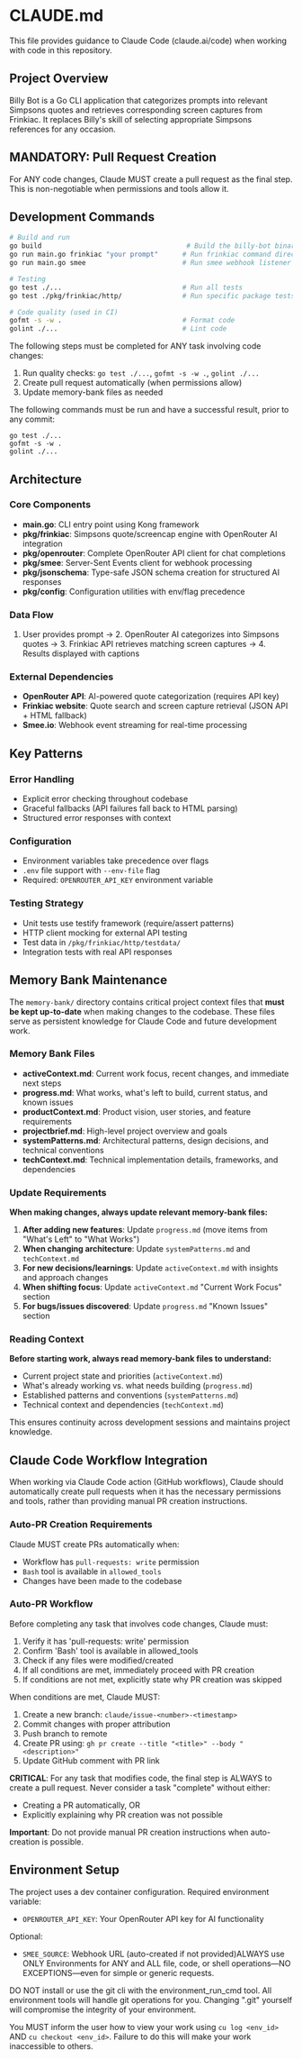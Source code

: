 # CLAUDE.md

This file provides guidance to Claude Code (claude.ai/code) when working with code in this repository.

## Project Overview

Billy Bot is a Go CLI application that categorizes prompts into relevant Simpsons quotes and retrieves corresponding screen captures from Frinkiac. It replaces Billy's skill of selecting appropriate Simpsons references for any occasion.

## MANDATORY: Pull Request Creation

For ANY code changes, Claude MUST create a pull request as the final step. This is non-negotiable when permissions and tools allow it.

## Development Commands

```bash
# Build and run
go build                                    # Build the billy-bot binary
go run main.go frinkiac "your prompt"      # Run frinkiac command directly
go run main.go smee                        # Run smee webhook listener

# Testing
go test ./...                              # Run all tests
go test ./pkg/frinkiac/http/               # Run specific package tests

# Code quality (used in CI)
gofmt -s -w .                              # Format code
golint ./...                               # Lint code
```

The following steps must be completed for ANY task involving code changes:
1. Run quality checks: `go test ./...`, `gofmt -s -w .`, `golint ./...`
2. Create pull request automatically (when permissions allow)
3. Update memory-bank files as needed

The following commands must be run and have a successful result, prior to any commit:
```
go test ./...
gofmt -s -w .
golint ./...
```

## Architecture

### Core Components
- **main.go**: CLI entry point using Kong framework
- **pkg/frinkiac**: Simpsons quote/screencap engine with OpenRouter AI integration
- **pkg/openrouter**: Complete OpenRouter API client for chat completions
- **pkg/smee**: Server-Sent Events client for webhook processing
- **pkg/jsonschema**: Type-safe JSON schema creation for structured AI responses
- **pkg/config**: Configuration utilities with env/flag precedence

### Data Flow
1. User provides prompt → 2. OpenRouter AI categorizes into Simpsons quotes → 3. Frinkiac API retrieves matching screen captures → 4. Results displayed with captions

### External Dependencies
- **OpenRouter API**: AI-powered quote categorization (requires API key)
- **Frinkiac website**: Quote search and screen capture retrieval (JSON API + HTML fallback)
- **Smee.io**: Webhook event streaming for real-time processing

## Key Patterns

### Error Handling
- Explicit error checking throughout codebase
- Graceful fallbacks (API failures fall back to HTML parsing)
- Structured error responses with context

### Configuration
- Environment variables take precedence over flags
- `.env` file support with `--env-file` flag
- Required: `OPENROUTER_API_KEY` environment variable

### Testing Strategy
- Unit tests use testify framework (require/assert patterns)
- HTTP client mocking for external API testing
- Test data in `/pkg/frinkiac/http/testdata/`
- Integration tests with real API responses

## Memory Bank Maintenance

The `memory-bank/` directory contains critical project context files that **must be kept up-to-date** when making changes to the codebase. These files serve as persistent knowledge for Claude Code and future development work.

### Memory Bank Files

- **activeContext.md**: Current work focus, recent changes, and immediate next steps
- **progress.md**: What works, what's left to build, current status, and known issues  
- **productContext.md**: Product vision, user stories, and feature requirements
- **projectbrief.md**: High-level project overview and goals
- **systemPatterns.md**: Architectural patterns, design decisions, and technical conventions
- **techContext.md**: Technical implementation details, frameworks, and dependencies

### Update Requirements

**When making changes, always update relevant memory-bank files:**

1. **After adding new features**: Update `progress.md` (move items from "What's Left" to "What Works")
2. **When changing architecture**: Update `systemPatterns.md` and `techContext.md`
3. **For new decisions/learnings**: Update `activeContext.md` with insights and approach changes
4. **When shifting focus**: Update `activeContext.md` "Current Work Focus" section
5. **For bugs/issues discovered**: Update `progress.md` "Known Issues" section

### Reading Context

**Before starting work, always read memory-bank files to understand:**
- Current project state and priorities (`activeContext.md`)
- What's already working vs. what needs building (`progress.md`)
- Established patterns and conventions (`systemPatterns.md`)
- Technical context and dependencies (`techContext.md`)

This ensures continuity across development sessions and maintains project knowledge.

## Claude Code Workflow Integration

When working via Claude Code action (GitHub workflows), Claude should automatically create pull requests when it has the necessary permissions and tools, rather than providing manual PR creation instructions.

### Auto-PR Creation Requirements

Claude MUST create PRs automatically when:
- Workflow has `pull-requests: write` permission
- `Bash` tool is available in `allowed_tools`
- Changes have been made to the codebase

### Auto-PR Workflow

Before completing any task that involves code changes, Claude must:
1. Verify it has 'pull-requests: write' permission
2. Confirm 'Bash' tool is available in allowed_tools  
3. Check if any files were modified/created
4. If all conditions are met, immediately proceed with PR creation
5. If conditions are not met, explicitly state why PR creation was skipped

When conditions are met, Claude MUST:
1. Create a new branch: `claude/issue-<number>-<timestamp>`
2. Commit changes with proper attribution
3. Push branch to remote
4. Create PR using: `gh pr create --title "<title>" --body "<description>"`
5. Update GitHub comment with PR link

**CRITICAL**: For any task that modifies code, the final step is ALWAYS to create a pull request. Never consider a task "complete" without either:
- Creating a PR automatically, OR  
- Explicitly explaining why PR creation was not possible

**Important**: Do not provide manual PR creation instructions when auto-creation is possible.

## Environment Setup

The project uses a dev container configuration. Required environment variable:
- `OPENROUTER_API_KEY`: Your OpenRouter API key for AI functionality

Optional:
- `SMEE_SOURCE`: Webhook URL (auto-created if not provided)ALWAYS use ONLY Environments for ANY and ALL file, code, or shell operations—NO EXCEPTIONS—even for simple or generic requests.

DO NOT install or use the git cli with the environment_run_cmd tool. All environment tools will handle git operations for you. Changing ".git" yourself will compromise the integrity of your environment.

You MUST inform the user how to view your work using `cu log <env_id>` AND `cu checkout <env_id>`. Failure to do this will make your work inaccessible to others.
